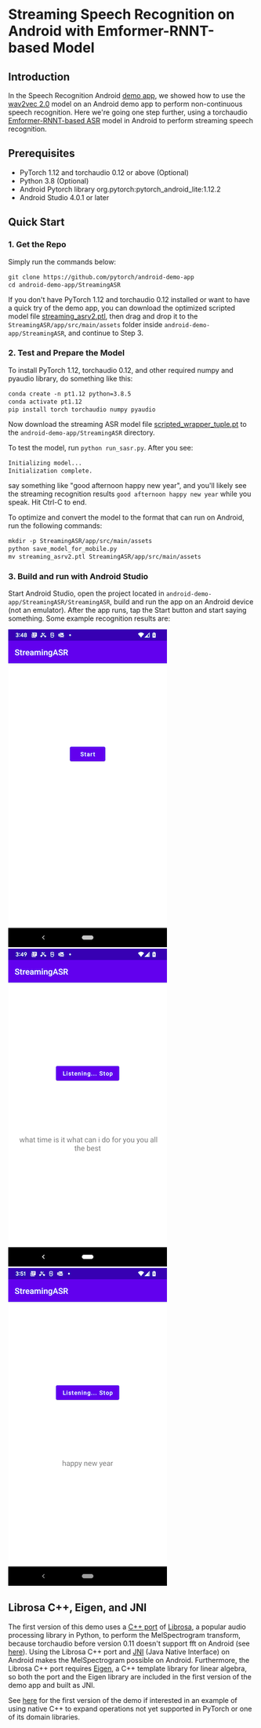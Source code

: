 # Streaming Speech Recognition on Android with Emformer-RNNT-based Model

## Introduction

In the Speech Recognition Android [demo app](https://github.com/pytorch/android-demo-app/tree/master/SpeechRecognition), we showed how to use the [wav2vec 2.0](https://github.com/pytorch/fairseq/tree/master/examples/wav2vec) model on an Android demo app to perform non-continuous speech recognition. Here we're going one step further, using a torchaudio [Emformer-RNNT-based ASR](https://pytorch.org/audio/main/prototype.pipelines.html#torchaudio.prototype.pipelines.EMFORMER_RNNT_BASE_LIBRISPEECH) model in Android to perform streaming speech recognition.

## Prerequisites

* PyTorch 1.12 and torchaudio 0.12 or above (Optional)
* Python 3.8 (Optional)
* Android Pytorch library org.pytorch:pytorch_android_lite:1.12.2
* Android Studio 4.0.1 or later

## Quick Start

### 1. Get the Repo

Simply run the commands below:

```
git clone https://github.com/pytorch/android-demo-app
cd android-demo-app/StreamingASR
```

If you don't have PyTorch 1.12 and torchaudio 0.12 installed or want to have a quick try of the demo app, you can download the optimized scripted model file [streaming_asrv2.ptl](TOREPLACE), then drag and drop it to the `StreamingASR/app/src/main/assets` folder inside `android-demo-app/StreamingASR`, and continue to Step 3.


### 2. Test and Prepare the Model

To install PyTorch 1.12, torchaudio 0.12, and other required numpy and pyaudio library, do something like this:

```
conda create -n pt1.12 python=3.8.5
conda activate pt1.12
pip install torch torchaudio numpy pyaudio
```

Now download the streaming ASR model file
[scripted_wrapper_tuple.pt](TOREPLACE) to the `android-demo-app/StreamingASR` directory.

To test the model, run `python run_sasr.py`. After you see:
```
Initializing model...
Initialization complete.
```
say something like "good afternoon happy new year", and you'll likely see the streaming recognition results `good afternoon happy new year` while you speak. Hit Ctrl-C to end.

To optimize and convert the model to the format that can run on Android, run the following commands:
```
mkdir -p StreamingASR/app/src/main/assets
python save_model_for_mobile.py
mv streaming_asrv2.ptl StreamingASR/app/src/main/assets
```

### 3. Build and run with Android Studio

Start Android Studio, open the project located in `android-demo-app/StreamingASR/StreamingASR`, build and run the app on an Android device (not an emulator). After the app runs, tap the Start button and start saying something. Some example recognition results are:

![](screenshot1.png)
![](screenshot2.png)
![](screenshot3.png)

## Librosa C++, Eigen, and JNI

The first version of this demo uses a [C++ port](https://github.com/ewan-xu/LibrosaCpp/) of [Librosa](https://librosa.org), a popular audio processing library in Python, to perform the MelSpectrogram transform, because torchaudio before version 0.11 doesn't support fft on Android (see [here](https://github.com/pytorch/audio/issues/408)). Using the Librosa C++ port and [JNI](https://developer.android.com/training/articles/perf-jni) (Java Native Interface) on Android makes the MelSpectrogram possible on Android. Furthermore, the Librosa C++ port requires [Eigen](https://eigen.tuxfamily.org/), a C++ template library for linear algebra, so both the port and the Eigen library are included in the first version of the demo app and built as JNI.

See [here](https://github.com/jeffxtang/android-demo-app/tree/librosa_jni/StreamingASR) for the  first version of the demo if interested in an example of using native C++ to expand operations not yet supported in PyTorch or one of its domain libraries.
